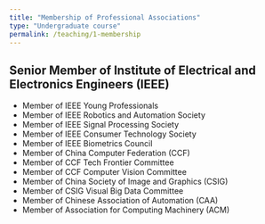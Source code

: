 ```yaml
---
title: "Membership of Professional Associations"
type: "Undergraduate course"
permalink: /teaching/1-membership
---
```


## Senior Member of Institute of Electrical and Electronics Engineers (IEEE) ##
* Member of IEEE Young Professionals
* Member of IEEE Robotics and Automation Society
* Member of IEEE Signal Processing Society
* Member of IEEE Consumer Technology Society   
* Member of IEEE Biometrics Council  
* Member of China Computer Federation (CCF)
* Member of CCF Tech Frontier Committee
* Member of CCF Computer Vision Committee
* Member of China Society of Image and Graphics (CSIG) 
* Member of CSIG Visual Big Data Committee
* Member of Chinese Association of Automation (CAA)
* Member of Association for Computing Machinery (ACM)  



  
  
  
  
  
  
  
  
  
  
  

